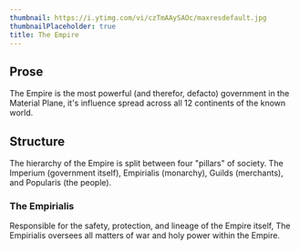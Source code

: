 ```yaml
---
thumbnail: https://i.ytimg.com/vi/czTmAAySAOc/maxresdefault.jpg
thumbnailPlaceholder: true
title: The Empire
---
```


## Prose

The Empire is the most powerful (and therefor, defacto) government in the Material Plane, it's influence spread across all 12 continents of the known world.

## Structure

The hierarchy of the Empire is split between four "pillars" of society. The Imperium (government itself), Empirialis (monarchy), Guilds (merchants), and Popularis (the people).

### The Empirialis

Responsible for the safety, protection, and lineage of the Empire itself, The Empirialis oversees all matters of war and holy power within the Empire.
